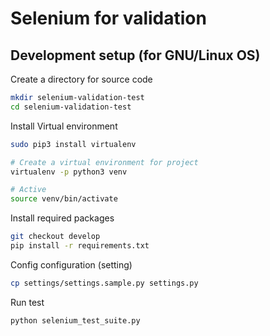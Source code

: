 # Selenium for validation


## Development setup (for GNU/Linux OS)


Create a directory for source code

```sh
mkdir selenium-validation-test
cd selenium-validation-test
```

Install Virtual environment

```sh
sudo pip3 install virtualenv

# Create a virtual environment for project
virtualenv -p python3 venv

# Active
source venv/bin/activate
```

Install required packages

```sh
git checkout develop
pip install -r requirements.txt
```

Config configuration (setting)
```sh
cp settings/settings.sample.py settings.py
```

Run test

```sh
python selenium_test_suite.py
```